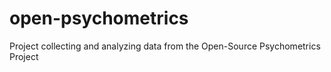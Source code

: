 # open-psychometrics
Project collecting and analyzing data from the Open-Source Psychometrics Project
